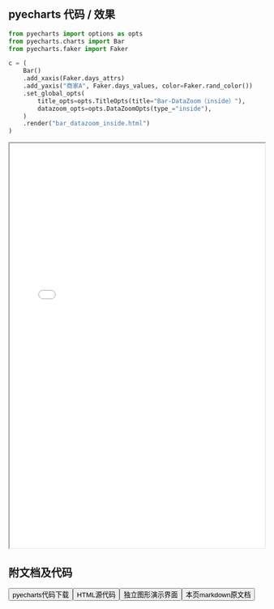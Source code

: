 
## pyecharts 代码 / 效果

```python
from pyecharts import options as opts
from pyecharts.charts import Bar
from pyecharts.faker import Faker

c = (
    Bar()
    .add_xaxis(Faker.days_attrs)
    .add_yaxis("商家A", Faker.days_values, color=Faker.rand_color())
    .set_global_opts(
        title_opts=opts.TitleOpts(title="Bar-DataZoom（inside）"),
        datazoom_opts=opts.DataZoomOpts(type_="inside"),
    )
    .render("bar_datazoom_inside.html")
)

```

<iframe width="100%" height="800px" src="/pyecharts/Bar/bar_datazoom_inside.html"></iframe>

## 附文档及代码

<a href="https://cdn.jsdelivr.net/gh/wfy-belief/python/docs/pyecharts/Bar/bar_datazoom_inside.py"><button class="mybutton">pyecharts代码下载</button></a><a href="https://cdn.jsdelivr.net/gh/wfy-belief/python/docs/pyecharts/Bar/bar_datazoom_inside.html"><button class="mybutton">HTML源代码</button></a><a href="https://python.wfyblog.cn/pyecharts/Bar/bar_datazoom_inside.html"><button class="mybutton">独立图形演示界面</button></a><a href="https://cdn.jsdelivr.net/gh/wfy-belief/python/docs/pyecharts/Bar/bar_datazoom_inside.md"><button class="mybutton">本页markdown原文档</button></a>